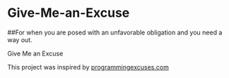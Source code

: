 # Give-Me-an-Excuse

##For when you are posed with an unfavorable obligation and you need a way out.

Give Me an Excuse

This project was inspired by [programmingexcuses.com](http://programmingexcuses.com/)
